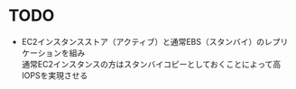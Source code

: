 # TODO

- EC2インスタンスストア（アクティブ）と通常EBS（スタンバイ）のレプリケーションを組み  
  通常EC2インスタンスの方はスタンバイコピーとしておくことによって高IOPSを実現させる
